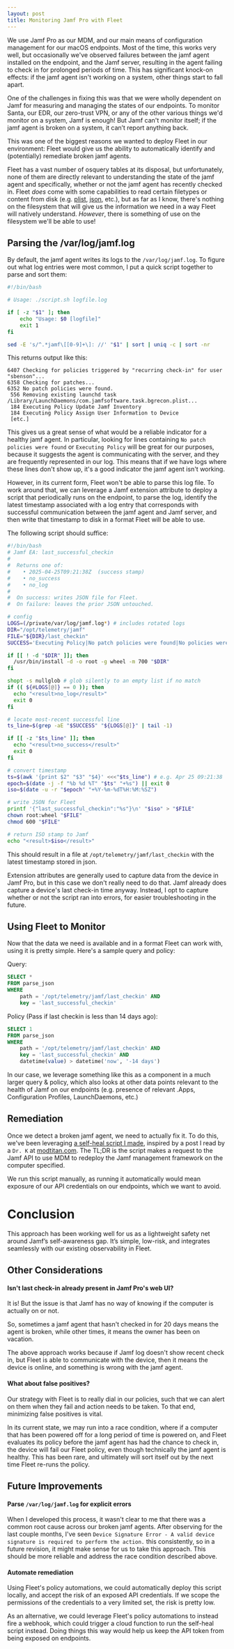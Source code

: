 ```yaml
---
layout: post
title: Monitoring Jamf Pro with Fleet
---
```


We use Jamf Pro as our MDM, and our main means of configuration management for our macOS endpoints. Most of the time, this works very well, but occasionally we've observed failures between the jamf agent installed on the endpoint, and the Jamf server, resulting in the agent failing to check in for prolonged periods of time. This has significant knock-on effects: if the jamf agent isn't working on a system, other things start to fall apart.

One of the challenges in fixing this was that we were wholly dependent on Jamf for measuring and managing the states of our endpoints. To monitor Santa, our EDR, our zero-trust VPN, or any of the other various things we'd monitor on a system, Jamf is enough! But Jamf can't monitor itself; if the jamf agent is broken on a system, it can’t report anything back.

This was one of the biggest reasons we wanted to deploy Fleet in our environment: Fleet would give us the ability to automatically identify and (potentially) remediate broken jamf agents.

Fleet has a vast number of osquery tables at its disposal, but unfortunately, none of them are directly relevant to understanding the state of the jamf agent and specifically, whether or not the jamf agent has recently checked in. Fleet *does* come with some capabilities to read certain filetypes or content from disk (e.g. [plist](https://fleetdm.com/tables/plist#apple), [json](https://fleetdm.com/tables/parse_json#apple), etc.), but as far as I know, there's nothing on the filesystem that will give us the information we need in a way Fleet will natively understand. *However*, there is something of use on the filesystem we'll be able to use!

## Parsing the /var/log/jamf.log

By default, the jamf agent writes its logs to the `/var/log/jamf.log`. To figure out what log entries were most common, I put a quick script together to parse and sort them:
```bash
#!/bin/bash

# Usage: ./script.sh logfile.log

if [ -z "$1" ]; then
    echo "Usage: $0 [logfile]"
    exit 1
fi

sed -E 's/^.*jamf\[[0-9]+\]: //' "$1" | sort | uniq -c | sort -nr
```

This returns output like this:
```
6407 Checking for policies triggered by "recurring check-in" for user "sbenson"...
6358 Checking for patches...
6352 No patch policies were found.
 556 Removing existing launchd task /Library/LaunchDaemons/com.jamfsoftware.task.bgrecon.plist...
 184 Executing Policy Update Jamf Inventory
 184 Executing Policy Assign User Information to Device
 [etc.]
```
This gives us a great sense of what would be a reliable indicator for a healthy jamf agent. In particular, looking for lines containing `No patch policies were found` or `Executing Policy` will be great for our purposes, because it suggests the agent is communicating with the server, and they are frequently represented in our log. This means that if we have logs where these lines don't show up, it's a good indicator the jamf agent isn't working.

However, in its current form, Fleet won't be able to parse this log file. To work around that, we can leverage a Jamf extension attribute to deploy a script that periodically runs on the endpoint, to parse the log, identify the latest timestamp associated with a log entry that corresponds with successful communication between the jamf agent and Jamf server, and then write that timestamp to disk in a format Fleet will be able to use.

The following script should suffice:
```bash
#!/bin/bash
# Jamf EA: last_successful_checkin 
#
#  Returns one of:
#    • 2025-04-25T09:21:38Z  (success stamp)
#    • no_success
#    • no_log
#
#  On success: writes JSON file for Fleet.
#  On failure: leaves the prior JSON untouched.

# config
LOGS=(/private/var/log/jamf.log*) # includes rotated logs
DIR="/opt/telemetry/jamf"
FILE="${DIR}/last_checkin"
SUCCESS='Executing Policy|No patch policies were found|No policies were found|Submitting log to' # Log items indicating success

if [[ ! -d "$DIR" ]]; then
  /usr/bin/install -d -o root -g wheel -m 700 "$DIR"
fi

shopt -s nullglob # glob silently to an empty list if no match
if (( ${#LOGS[@]} == 0 )); then
  echo "<result>no_log</result>"
  exit 0
fi

# locate most‑recent successful line
ts_line=$(grep -aE "$SUCCESS" "${LOGS[@]}" | tail -1)

if [[ -z "$ts_line" ]]; then
  echo "<result>no_success</result>"
  exit 0
fi

# convert timestamp
ts=$(awk '{print $2" "$3" "$4}' <<<"$ts_line") # e.g. Apr 25 09:21:38
epoch=$(date -j -f "%b %d %T" "$ts" "+%s") || exit 0
iso=$(date -u -r "$epoch" "+%Y-%m-%dT%H:%M:%SZ")

# write JSON for Fleet
printf '{"last_successful_checkin":"%s"}\n' "$iso" > "$FILE"
chown root:wheel "$FILE"
chmod 600 "$FILE"

# return ISO stamp to Jamf
echo "<result>$iso</result>"
```

This should result in a file at `/opt/telemetry/jamf/last_checkin` with the latest timestamp stored in json.

Extension attributes are generally used to capture data from the device in Jamf Pro, but in this case we don't really need to do that. Jamf already does capture a device's last check-in time anyway. Instead, I opt to capture whether or not the script ran into errors, for easier troubleshooting in the future.

## Using Fleet to Monitor

Now that the data we need is available and in a format Fleet can work with, using it is pretty simple. Here's a sample query and policy:

Query:

```SQL
SELECT *
FROM parse_json
WHERE
    path = '/opt/telemetry/jamf/last_checkin' AND
    key = 'last_successful_checkin'
```

Policy (Pass if last checkin is less than 14 days ago):

```SQL
SELECT 1
FROM parse_json
WHERE
    path = '/opt/telemetry/jamf/last_checkin' AND
    key = 'last_successful_checkin' AND
    datetime(value) > datetime('now', '-14 days')
```

In our case, we leverage something like this as a component in a much larger query & policy, which also looks at other data points relevant to the health of Jamf on our endpoints (e.g. presence of relevant .Apps, Configuration Profiles, LaunchDaemons, etc.)

## Remediation

Once we detect a broken jamf agent, we need to actually fix it. To do this, we've been leveraging [a self-heal script I made](https://github.com/sbenson09/jamf-self-heal), inspired by a post I read by a `Dr. K` at [modtitan.com](https://www.modtitan.com/2022/02/jamf-binary-self-heal-with-jamf-api.html). The TL;DR is the script makes a request to the Jamf API to use MDM to redeploy the Jamf management framework on the computer specified.

We run this script manually, as running it automatically would mean exposure of our API credentials on our endpoints, which we want to avoid.

# Conclusion

This approach has been working well for us as a lightweight safety net around Jamf’s self-awareness gap. It’s simple, low-risk, and integrates seamlessly with our existing observability in Fleet.

## Other Considerations

#### Isn't last check-in already present in Jamf Pro's web UI?

It is! But the issue is that Jamf has no way of knowing if the computer is actually on or not.

So, sometimes a jamf agent that hasn't checked in for 20 days means the agent is broken, while other times, it means the owner has been on vacation.

The above approach works because if Jamf log doesn't show recent check in, but Fleet is able to communicate with the device, then it means the device is online, and something is wrong with the jamf agent.

#### What about false positives?

Our strategy with Fleet is to really dial in our policies, such that we can alert on them when they fail and action needs to be taken. To that end, minimizing false positives is vital. 

In its current state, we may run into a race condition, where if a computer that has been powered off for a long period of time is powered on, and Fleet evaluates its policy before the jamf agent has had the chance to check in, the device will fail our Fleet policy, even though technically the jamf agent is healthy. This has been rare, and ultimately will sort itself out by the next time Fleet re-runs the policy.

## Future Improvements

#### Parse `/var/log/jamf.log` for explicit errors

When I developed this process, it wasn't clear to me that there was a common root cause across our broken jamf agents. After observing for the last couple months, I've seen `Device Signature Error - A valid device signature is required to perform the action.` this consistently, so in a future revision, it might make sense for us to take this approach. This should be more reliable and address the race condition described above.

#### Automate remediation

Using Fleet's policy automations, we could automatically deploy this script locally, and accept the risk of an exposed API credentials. If we scope the permissions of the credentials to a very limited set, the risk is pretty low.

As an alternative, we could leverage Fleet's policy automations to instead fire a webhook, which could trigger a cloud function to run the self-heal script instead. Doing things this way would help us keep the API token from being exposed on endpoints.